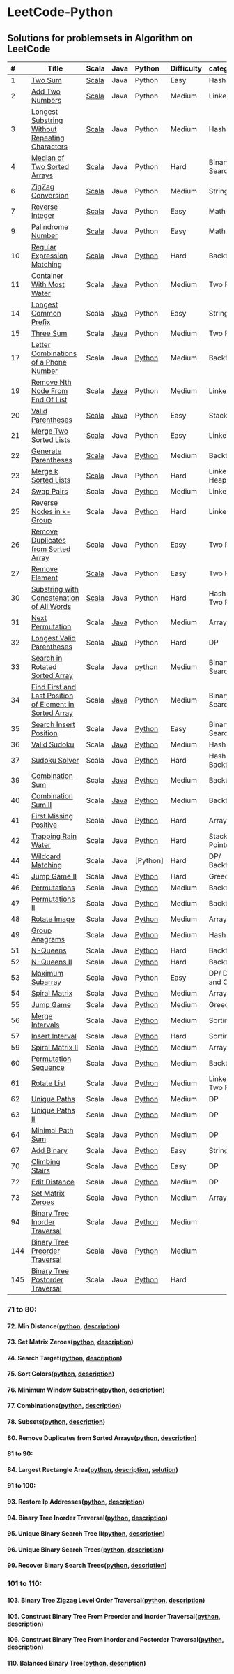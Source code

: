 # LeetCode-Python

## Solutions for problemsets in Algorithm on LeetCode

| # | Title | Scala | Java |  Python  | Difficulty | category
| :--- | --------- | :--------- | :--------- | :--------- | :--------- | :---------
| 1 | [Two Sum](https://leetcode.com/problems/two-sum/description/) | [Scala](https://github.com/CescWang1991/LeetCode/blob/master/01_10_scala/TwoSum.scala)  | Java  | Python  | Easy | Hash Table
| 2 | [Add Two Numbers](https://leetcode.com/problems/add-two-numbers/description/) | [Scala](https://github.com/CescWang1991/LeetCode/blob/master/01_10_scala/AddTwoNumbers.scala) | Java  | Python  | Medium | Linked List
| 3 | [Longest Substring Without Repeating Characters](https://leetcode.com/problems/longest-substring-without-repeating-characters/description/) | [Scala](https://github.com/CescWang1991/LeetCode/blob/master/01_10_scala/LongestSubstring.scala) | Java  | Python  | Medium | Hash Table
| 4 | [Median of Two Sorted Arrays](https://leetcode.com/problems/median-of-two-sorted-arrays/description/) | [Scala](https://github.com/CescWang1991/LeetCode/blob/master/01_10_scala/MedianTwoArrays.scala) | Java  | Python  | Hard | Binary Search
| 6 | [ZigZag Conversion](https://leetcode.com/problems/zigzag-conversion/description/) | [Scala](https://github.com/CescWang1991/LeetCode/blob/master/01_10_scala/ZigZagConversion.scala) | Java  | Python  | Medium | String
| 7 | [Reverse Integer](https://leetcode.com/problems/reverse-integer/description/) | [Scala](https://github.com/CescWang1991/LeetCode/blob/master/01_10_scala/ReverseInteger.scala) | Java  | Python  | Easy | Math
| 9 | [Palindrome Number](https://leetcode.com/problems/palindrome-number/description/) | [Scala](https://github.com/CescWang1991/LeetCode/blob/master/01_10_scala/PalindromeNumber.scala) | Java  | Python  | Easy | Math
| 10 | [Regular Expression Matching](https://leetcode.com/problems/regular-expression-matching/description/) | [Scala](https://github.com/CescWang1991/LeetCode/blob/master/01_10_scala/RegularExpressionMatching.scala) | Java  | [Python](https://github.com/CescWang1991/LeetCode-Python/blob/master/01_10/RegularExpressionMatch.py) | Hard | Backtracking
| 11 | [Container With Most Water](https://leetcode.com/problems/container-with-most-water/description/) | Scala | [Java](https://github.com/CescWang1991/LeetCode/blob/master/11_20_java/ContainerWithMostWater.java) | Python | Medium | Two Pointers
| 14 | [Longest Common Prefix](https://leetcode.com/problems/longest-common-prefix/description/) | Scala | [Java](https://github.com/CescWang1991/LeetCode/blob/master/11_20_java/LongestCommonPrefix.java) | Python | Easy | String
| 15 | [Three Sum](https://leetcode.com/problems/3sum/description/) | Scala | [Java](https://github.com/CescWang1991/LeetCode/blob/master/11_20_java/ThreeSum.java) | Python | Medium | Two Pointers
| 17 | [Letter Combinations of a Phone Number](https://leetcode-cn.com/problems/letter-combinations-of-a-phone-number/) | Scala | Java | [Python](https://github.com/CescWang1991/LeetCode-Python/blob/master/11_20/LetterCombinations.py) | Medium | Backtracking
| 19 | [Remove Nth Node From End Of List](https://leetcode.com/problems/remove-nth-node-from-end-of-list/description/) | Scala | [Java](https://github.com/CescWang1991/LeetCode/blob/master/11_20_java/RemoveNthNodeFromEndofList.java) | Python | Medium | Linked List
| 20 | [Valid Parentheses](https://leetcode.com/problems/valid-parentheses/description/) | [Scala](https://github.com/CescWang1991/LeetCode/blob/master/20_30_scala/ValidParenthesesScala.scala) | [Java](https://github.com/CescWang1991/LeetCode/blob/master/11_20_java/ValidParentheses.java) | Python | Easy | Stack
| 21 | [Merge Two Sorted Lists](https://leetcode.com/problems/merge-two-sorted-lists/description/) | [Scala](https://github.com/CescWang1991/LeetCode/blob/master/20_30_scala/MergeTwoSortedLists.scala) | Java | Python | Easy | Linked List
| 22 | [Generate Parentheses](https://leetcode.com/problems/generate-parentheses/description/) | [Scala](https://github.com/CescWang1991/LeetCode/blob/master/20_30_scala/GenerateParentheses.scala) | Java | [Python](https://github.com/CescWang1991/LeetCode-Python/blob/master/21_30/GenerateParenthesis.py) | Medium | Backtracking
| 23 | [Merge k Sorted Lists](https://leetcode.com/problems/merge-k-sorted-lists/description/) | [Scala](https://github.com/CescWang1991/LeetCode/blob/master/20_30_scala/MergekSortedLists.scala) | Java | Python | Hard | Linked List/ Heap
| 24 | [Swap Pairs](https://leetcode.com/problems/swap-nodes-in-pairs/) | Scala | Java | [Python](https://github.com/CescWang1991/LeetCode-Python/blob/master/Linked%20List/SwapPairs.py) | Medium | Linked List
| 25 | [Reverse Nodes in k-Group](https://leetcode.com/problems/reverse-nodes-in-k-group/) | Scala | Java | [Python](https://github.com/CescWang1991/LeetCode-Python/blob/master/Linked%20List/ReverseNode.py) | Hard |  Linked List
| 26 | [Remove Duplicates from Sorted Array](https://leetcode.com/problems/remove-duplicates-from-sorted-array) | [Scala](https://github.com/CescWang1991/LeetCode/blob/master/20_30_scala/RemoveDuplicatesFromSortedArray.scala) | Java | Python | Easy | Two Pointers
| 27 | [Remove Element](https://leetcode.com/problems/remove-element/) | [Scala](https://github.com/CescWang1991/LeetCode/blob/master/20_30_scala/RemoveElement.scala) | Java | Python | Easy | Two Pointers
| 30 | [Substring with Concatenation of All Words](https://leetcode.com/problems/substring-with-concatenation-of-all-words/) | [Scala](https://github.com/CescWang1991/LeetCode/blob/master/20_30_scala/SubstringWithConcatenationOfAllWords.scala) | Java | Python | Hard | Hash Table/ Two Pointers
| 31 | [Next Permutation](https://leetcode-cn.com/problems/next-permutation/) | Scala | [Java](https://github.com/CescWang1991/LeetCode/blob/master/31_40_java/NextPremutation.java) | Python | Medium | Array
| 32 | [Longest Valid Parentheses](https://leetcode-cn.com/problems/longest-valid-parentheses/) | Scala | [Java](https://github.com/CescWang1991/LeetCode/blob/master/31_40_java/LongestValidParentheses.java) | Python | Hard | DP
| 33 | [Search in Rotated Sorted Array](https://leetcode-cn.com/problems/search-in-rotated-sorted-array/) | Scala | Java | [python](https://github.com/CescWang1991/LeetCode-Python/blob/master/Sorting/SearchInRotatedSortedArray.py) | Medium | Binary Search
| 34 | [Find First and Last Position of Element in Sorted Array](https://leetcode-cn.com/problems/find-first-and-last-position-of-element-in-sorted-array/) | Scala | [Java](https://github.com/CescWang1991/LeetCode/blob/master/31_40_java/SearchRange.java) | Python | Medium | Binary Search
| 35 | [Search Insert Position](https://leetcode-cn.com/problems/search-insert-position/) | Scala | Java | [Python](https://github.com/CescWang1991/LeetCode-Python/blob/master/Sorting/SearchInsertPosition.py) | Easy | Binary Search
| 36 | [Valid Sudoku](https://leetcode-cn.com/problems/valid-sudoku/) | Scala | [Java](https://github.com/CescWang1991/LeetCode/blob/master/31_40_java/ValidSudoku.java) | [Python](https://github.com/CescWang1991/LeetCode-Python/blob/master/31_40/ValidSudoku.py) | Medium | Hash Table
| 37 | [Sudoku Solver](https://leetcode-cn.com/problems/sudoku-solver/) | Scala | Java | [Python](https://github.com/CescWang1991/LeetCode-Python/blob/master/31_40/ValidSudoku.py) | Hard | Hash Table/ Backtracking
| 39 | [Combination Sum](https://leetcode-cn.com/problems/combination-sum/) | Scala | [Java](https://github.com/CescWang1991/LeetCode/blob/master/31_40_java/CombinationSum.java) | [Python](https://github.com/CescWang1991/LeetCode-Python/blob/master/31_40/CombinationSum.py) | Medium | Backtracking
| 40 | [Combination Sum II](https://leetcode-cn.com/problems/combination-sum-ii/) | Scala | [Java](https://github.com/CescWang1991/LeetCode/blob/master/31_40_java/CombinationSum.java) | [Python](https://github.com/CescWang1991/LeetCode-Python/blob/master/31_40/CombinationSum.py) | Medium | Backtracking
| 41 | [First Missing Positive](https://leetcode-cn.com/problems/first-missing-positive/) | Scala | Java | [Python](https://github.com/CescWang1991/LeetCode-Python/blob/master/41_50/FirstMissingPositive.py) | Hard | Array
| 42 | [Trapping Rain Water](https://leetcode-cn.com/problems/trapping-rain-water/) | Scala | Java | [Python](https://github.com/CescWang1991/LeetCode-Python/blob/master/41_50/TrappingRainWater.py) | Hard | Stack/ Two Pointers
| 44 | [Wildcard Matching](https://leetcode-cn.com/problems/wildcard-matching/) | Scala | Java | [Python] | Hard | DP/ Backtracking
| 45 | [Jump Game II](https://leetcode-cn.com/problems/jump-game-ii/) | Scala | Java | [Python](https://github.com/CescWang1991/LeetCode-Python/blob/master/41_50/JumpGame.py) | Hard | Greedy
| 46 | [Permutations](https://leetcode-cn.com/problems/permutations/) | Scala | Java | [Python](https://github.com/CescWang1991/LeetCode-Python/blob/master/41_50/Permutations.py) | Medium | Backtracking
| 47 | [Permutations II](https://leetcode-cn.com/problems/permutations-ii/) | Scala | Java | [Python](https://github.com/CescWang1991/LeetCode-Python/blob/master/41_50/Permutations.py) | Medium | Backtracking
| 48 | [Rotate Image](https://leetcode-cn.com/problems/rotate-image/) | Scala | Java | [Python](https://github.com/CescWang1991/LeetCode-Python/blob/master/41_50/RotateImage.py) | Medium | Array
| 49 | [Group Anagrams](https://leetcode-cn.com/problems/group-anagrams/) | Scala | Java | [Python](https://github.com/CescWang1991/LeetCode-Python/blob/master/41_50/GroupAnagrams.py) | Medium | Hash Table
| 51 | [N-Queens](https://leetcode-cn.com/problems/n-queens/) | Scala | Java | [Python](https://github.com/CescWang1991/LeetCode-Python/blob/master/51_60/NQueens.py) | Hard | Backtracking
| 52 | [N-Queens II](https://leetcode-cn.com/problems/n-queens-ii/) | Scala | Java | [Python](https://github.com/CescWang1991/LeetCode-Python/blob/master/51_60/NQueens.py) | Hard | Backtracking
| 53 | [Maximum Subarray](https://leetcode-cn.com/problems/maximum-subarray/) | Scala | Java | [Python](https://github.com/CescWang1991/LeetCode-Python/blob/master/51_60/MaximumSubarray.py) | Easy | DP/ Divide and Conquer
| 54 | [Spiral Matrix](https://leetcode-cn.com/problems/spiral-matrix/) | Scala | Java | [Python](https://github.com/CescWang1991/LeetCode-Python/blob/master/51_60/SpiralMatrix.py) | Medium | Array
| 55 | [Jump Game](https://leetcode-cn.com/problems/jump-game/) | Scala | Java | [Python](https://github.com/CescWang1991/LeetCode-Python/blob/master/51_60/CanJump.py) | Medium | Greedy
| 56 | [Merge Intervals](https://leetcode-cn.com/problems/merge-intervals/) | Scala | Java | [Python](https://github.com/CescWang1991/LeetCode-Python/blob/master/51_60/MergeIntervals.py) | Medium | Sorting
| 57 | [Insert Interval](https://leetcode-cn.com/problems/insert-interval/) | Scala | Java | [Python](https://github.com/CescWang1991/LeetCode-Python/blob/master/51_60/InsertInterval.py) | Hard | Sorting
| 59 | [Spiral Matrix II](https://leetcode-cn.com/problems/spiral-matrix-ii/) | Scala | Java | [Python](https://github.com/CescWang1991/LeetCode-Python/blob/master/51_60/SpiralMatrixII.py) | Medium | Array
| 60 | [Permutation Sequence](https://leetcode-cn.com/problems/permutation-sequence/) | Scala | Java | [Python](https://github.com/CescWang1991/LeetCode-Python/blob/master/51_60/PermutationSequence.py) | Medium | Backtracking
| 61 | [Rotate List](https://leetcode-cn.com/problems/rotate-list/) | Scala | Java | [Python](https://github.com/CescWang1991/LeetCode-Python/blob/master/61_70/RotateList.py) | Medium | Linked List/ Two Pointers
| 62 | [Unique Paths](https://leetcode-cn.com/problems/unique-paths/) | Scala | Java | [Python](https://github.com/CescWang1991/LeetCode-Python/blob/master/61_70/UniquePaths.py) | Medium | DP
| 63 | [Unique Paths II](https://leetcode-cn.com/problems/unique-paths-ii/) | Scala | Java | [Python](https://github.com/CescWang1991/LeetCode-Python/blob/master/61_70/UniquePathsWithObstacles.py) | Medium | DP
| 64 | [Minimal Path Sum](https://leetcode-cn.com/problems/minimum-path-sum/) | Scala | Java | [Python](https://github.com/CescWang1991/LeetCode-Python/blob/master/61_70/MinPathSum.py) | Medium | DP
| 67 | [Add Binary](https://leetcode-cn.com/problems/add-binary/) | Scala | Java | [Python](https://github.com/CescWang1991/LeetCode-Python/blob/master/61_70/AddBinary.py) | Easy | String
| 70 | [Climbing Stairs](https://leetcode-cn.com/problems/climbing-stairs/) | Scala | Java | [Python](https://github.com/CescWang1991/LeetCode-Python/blob/master/61_70/ClimbingStairs.py) | Easy | DP
| 72 | [Edit Distance](https://leetcode-cn.com/problems/edit-distance/) | Scala | Java | [Python](https://github.com/CescWang1991/LeetCode-Python/blob/master/71_80/MinDistance.py) | Medium | DP
| 73 | [Set Matrix Zeroes](https://leetcode-cn.com/problems/set-matrix-zeroes/) | Scala | Java | [Python](https://github.com/CescWang1991/LeetCode-Python/blob/master/71_80/SetZeroes.py) | Medium | Array
| 94 | [Binary Tree Inorder Traversal](https://leetcode-cn.com/problems/binary-tree-inorder-traversal/) | Scala | Java | [Python](https://github.com/CescWang1991/LeetCode-Python/blob/master/91_100/BinaryTreeInorder.py) | Medium
| 144 | [Binary Tree Preorder Traversal](https://leetcode-cn.com/problems/binary-tree-preorder-traversal/) | Scala | Java | [Python](https://github.com/CescWang1991/LeetCode-Python/blob/master/91_100/BinaryTreeInorder.py) | Medium
| 145 | [Binary Tree Postorder Traversal](https://leetcode-cn.com/problems/binary-tree-postorder-traversal/) | Scala | Java | [Python](https://github.com/CescWang1991/LeetCode-Python/blob/master/91_100/BinaryTreeInorder.py) | Hard 

### 71 to 80:

#### 72. Min Distance([python](71_80/MinDistance.py), [description](https://leetcode.com/problems/edit-distance/))
#### 73. Set Matrix Zeroes([python](71_80/SetZeros.py), [description](https://leetcode.com/problems/set-matrix-zeroes/))
#### 74. Search Target([python](71_80/SearchMatrix.py), [description](https://leetcode.com/problems/search-a-2d-matrix/))
#### 75. Sort Colors([python](71_80/SortColor.py), [description](https://leetcode.com/problems/sort-colors/))
#### 76. Minimum Window Substring([python](71_80/MinWindow.py), [description](https://leetcode.com/problems/minimum-window-substring/))
#### 77. Combinations([python](71_80/Combinations.py), [description](https://leetcode.com/problems/combinations/))
#### 78. Subsets([python](71_80/Subsets.py), [description](https://leetcode.com/problems/subsets/))
#### 80. Remove Duplicates from Sorted Arrays([python](71_80/RemoveDuplicates.py), [description](https://leetcode.com/problems/remove-duplicates-from-sorted-array-ii/))

#### 81 to 90:

#### 84. Largest Rectangle Area([python](81_90/LargestRectangleArea.py), [description](https://leetcode-cn.com/problems/largest-rectangle-in-histogram/), [solution](https://www.cnblogs.com/ganganloveu/p/4148303.html))

#### 91 to 100:

#### 93. Restore Ip Addresses([python](91_100/RestoreIpAddress.py), [description](https://leetcode.com/problems/restore-ip-addresses/))
#### 94. Binary Tree Inorder Traversal([python](91_100/BinaryTreeInorder.py), [description](https://leetcode.com/problems/binary-tree-inorder-traversal/))
#### 95. Unique Binary Search Tree II([python](91_100/BinarySearchTree.py), [description](https://leetcode.com/problems/unique-binary-search-trees-ii/))
#### 96. Unique Binary Search Trees([python](91_100/BinarySearchTree.py), [description](https://leetcode.com/problems/unique-binary-search-trees/))
#### 99. Recover Binary Search Trees([python](91_100/RecoverBST.py), [description](https://leetcode.com/problems/recover-binary-search-tree/))

### 101 to 110:

#### 103. Binary Tree Zigzag Level Order Traversal([python](101_110/ZigzagLevelOrder.py), [description](https://leetcode.com/problems/binary-tree-zigzag-level-order-traversal/))
#### 105. Construct Binary Tree From Preorder and Inorder Traversal([python](101_110/BuildTree.py), [description](https://leetcode.com/problems/construct-binary-tree-from-preorder-and-inorder-traversal/))
#### 106. Construct Binary Tree From Inorder and Postorder Traversal([python](101_110/BuildTree.py), [description](https://leetcode.com/problems/construct-binary-tree-from-inorder-and-postorder-traversal/))
#### 110. Balanced Binary Tree([python](101_110/BalancedBinaryTree.py), [description](https://leetcode.com/problems/balanced-binary-tree/))
